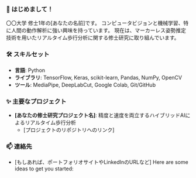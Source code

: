 ### 👋 はじめまして！

〇〇大学 修士1年の[あなたの名前]です。
コンピュータビジョンと機械学習、特に人間の動作解析に強い興味を持っています。
現在は、マーカーレス姿勢推定技術を用いたリアルタイム歩行分析に関する修士研究に取り組んでいます。

### 🛠️ スキルセット
- **言語**: Python
- **ライブラリ**: TensorFlow, Keras, scikit-learn, Pandas, NumPy, OpenCV
- **ツール**: MediaPipe, DeepLabCut, Google Colab, Git/GitHub

### ✨ 主要なプロジェクト
- **[あなたの修士研究プロジェクト名]**: 精度と速度を両立するハイブリッドAIによるリアルタイム歩行分析
  - [プロジェクトのリポジトリへのリンク]

### 📫 連絡先
- [もしあれば、ポートフォリオサイトやLinkedInのURLなど]
Here are some ideas to get you started:
